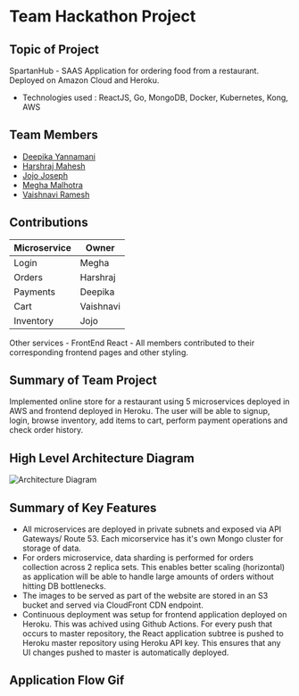 # Team Hackathon Project
## Topic of Project
SpartanHub - SAAS Application for ordering food from a restaurant. Deployed on Amazon Cloud and Heroku.
* Technologies used : ReactJS, Go, MongoDB, Docker, Kubernetes, Kong, AWS

## Team Members
 * [Deepika Yannamani](https://github.com/deepikay912)
 * [Harshraj Mahesh](https://github.com/harshrajm)
 * [Jojo Joseph](https://github.com/jojojoseph94)
 * [Megha Malhotra](https://github.com/megha-31)
 * [Vaishnavi Ramesh](https://github.com/iivaishnavii)

## Contributions
Microservice | Owner
-------------|------
Login | Megha
Orders | Harshraj
Payments | Deepika
Cart | Vaishnavi
Inventory | Jojo

Other services - FrontEnd React - All members contributed to their corresponding frontend pages and other styling.

## Summary of Team Project
Implemented online store for a restaurant using 5 microservices deployed in AWS and frontend deployed in Heroku. The user will be able to signup, login, browse inventory, add items to cart, perform payment operations and check order history.

## High Level Architecture Diagram
![Architecture Diagram](https://github.com/nguyensjsu/fa19-281-team-rocket/blob/master/architecture_diagram.jfif)

## Summary of Key Features
 * All microservices are deployed in private subnets and exposed via API Gateways/ Route 53. Each micorservice has it's own Mongo cluster for storage of data.
 * For orders microservice, data sharding is performed for orders collection across 2 replica sets. This enables better scaling (horizontal) as application will be able to handle large amounts of orders without hitting DB bottlenecks.
 * The images to be served as part of the website are stored in an S3 bucket and served via CloudFront CDN endpoint.
 * Continuous deployment was setup for frontend application deployed on Heroku. This was achived using Github Actions. For every push that occurs to master repository, the React application subtree is pushed to Heroku master repository using Heroku API key. This ensures that any UI changes pushed to master is automatically deployed.

## Application Flow Gif

